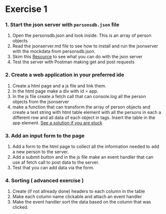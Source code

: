 # Exercise 1

### 1. Start the json server with `personsdb.json` file

1. Open the personsdb.json and look inside. This is an array of person objects
2. Read the jsonserver.md file to see how to install and run the jsonserver with the mockdata from personsdb.json.
3. Skim this [Resource](https://www.codementor.io/ayushgupta/how-to-use-json-server-to-create-mock-apis-0-lci958ear) to see what you can do with the json server
4. Test the server with Postman making get and post requests

### 2. Create a web application in your preferred ide

1. Create a html page and a js file and link them.
2. In the html page make a div with id = app.
3. In the js file create a fetch call that can console.log all the person objects from the jsonserver
4. make a function that can transform the array of person objects and create a text string with html table element with all the persons in each a different row and all data of each object in <td> tags. Insert the table in the app element. [See a solution if you are stuck](https://gist.github.com/Thomas-Hartmann/54b66dea451a36f9aaf5b517b3245599)

### 3. Add an input form to the page

1. Add a form to the html page to collect all the information needed to add a new person to the server.
2. Add a submit button and in the js file make an event handler that can use af fetch call to post data to the server.
3. Test that you can add data via the form.

### 4. Sorting ( advanced exercise )

1. Create (if not allready done) headers to each column in the table
2. Make each column name clickable and attach an event handler
3. Make the event handler sort the data based on the column that was clicked. 